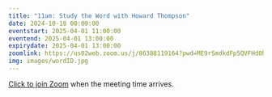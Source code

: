 ```yaml
---
title: "11am: Study the Word with Howard Thompson"
date: 2024-10-18 00:00:00
eventstart: 2025-04-01 11:00:00
eventend: 2025-04-01 13:00:00
expirydate: 2025-04-01 13:00:00
zoomlink: https://us02web.zoom.us/j/86388119164?pwd=ME9rSmdkdFp5QVFHd0hIbDZmNXhRQT09
img: images/wordID.jpg
---
```


[Click to join Zoom](https://us02web.zoom.us/j/86388119164?pwd=ME9rSmdkdFp5QVFHd0hIbDZmNXhRQT09) when the meeting time arrives.